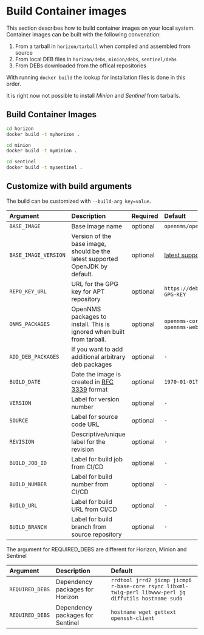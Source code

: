 # Build Container images

This section describes how to build container images on your local system.
Container images can be built with the following convenation:

1. From a tarball in `horizon/tarball` when compiled and assembled from source
2. From local DEB files in `horizon/debs`, `minion/debs`, `sentinel/debs`
3. From DEBs downloaded from the offical repositories

With running `docker build` the lookup for installation files is done in this order.

It is right now not possible to install _Minion_ and _Sentinel_ from tarballs.

## Build Container Images

```bash
cd horizon
docker build -t myhorizon .
```

```bash
cd minion
docker build -t myminion .
```

```bash
cd sentinel
docker build -t mysentinel .
```

## Customize with build arguments

The build can be customized with `--build-arg key=value`.

| Argument             | Description                                                                   | Required | Default
|:-------------------- |:------------------------------------------------------------------------------|:---------|:-----------------
| `BASE_IMAGE`         | Base image name                                                               | optional | `opennms/openjdk`
| `BASE_IMAGE_VERSION` | Version of the base image, should be the latest supported OpenJDK by default. | optional | [latest supported OpenJDK](https://hub.docker.com/r/opennms/openjdk/tags)
| `REPO_KEY_URL`       | URL for the GPG key for APT repository                                        | optional | `https://debian.opennms.org/OPENNMS-GPG-KEY`
| `ONMS_PACKAGES`      | OpenNMS packages to install. This is ignored when built from tarball.         | optional | `opennms-core opennms-webapp-jetty opennms-webapp-hawtio`
| `ADD_DEB_PACKAGES`   | If you want to add additional arbitrary deb packages                          | optional | `-`
| `BUILD_DATE`         | Date the image is created in [RFC 3339](https://tools.ietf.org/html/rfc3339#section-5.6) format | optional | `1970-01-01T00:00:00+0000`
| `VERSION`            | Label for version number                                                      | optional | `-`
| `SOURCE`             | Label for source code URL                                                     | optional | `-`
| `REVISION`           | Descriptive/unique label for the revision                                     | optional | `-`
| `BUILD_JOB_ID`       | Label for build job from CI/CD                                                | optional | `-`
| `BUILD_NUMBER`       | Label for build number from CI/CD                                             | optional | `-`
| `BUILD_URL`          | Label for build URL from CI/CD                                                | optional | `-`
| `BUILD_BRANCH`       | Label for build branch from source repository                                 | optional | `-`


The argument for REQUIRED_DEBS are different for Horizon, Minion and Sentinel

| Argument        | Description                      | Default
|:----------------|:---------------------------------|:----------
| `REQUIRED_DEBS` | Dependency packages for Horizon  | `rrdtool jrrd2 jicmp jicmp6 r-base-core rsync libxml-twig-perl libwww-perl jq diffutils hostname sudo`
| `REQUIRED_DEBS` | Dependency packages for Sentinel | `hostname wget gettext openssh-client`
